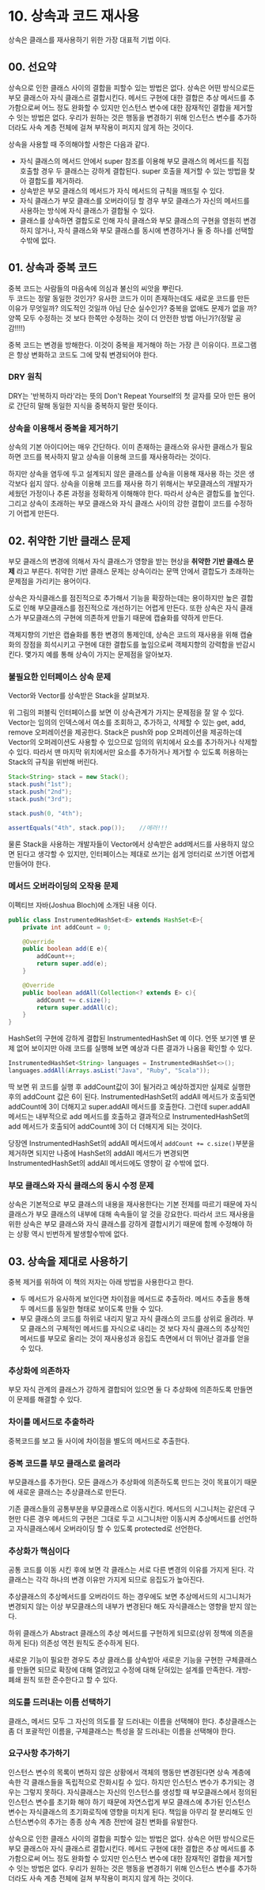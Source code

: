 # 10. 상속과 코드 재사용
상속은 클래스를 재사용하기 위한 가장 대표적 기법 이다.
## 00. 선요약
상속으로 인한 클래스 사이의 결합을 피할수 있는 방법은 없다. 상속은 어떤 방식으로든 부모 클래스아 자식 클래스르 결합시킨다. 메서드 구현에 대한 결합은 추상 메서드를 추가함으로써 어느 정도 완화할 수 있지만 인스턴스 변수에 대한 잠재적인 결합을 제거할 수 잇는 방법은 없다. 우리가 원하는 것은 행동을 변경하기 위해 인스턴스 변수를 추가하더라도 사속 계층 전체에 걸쳐 부작용이 퍼지지 않게 하는 것이다.

상속을 사용할 때 주의해야할 사항은 다음과 같다.
* 자식 클래스의 메서드 안에서 super 참조를 이용해 부모 클래스의 메서드를 직접 호출할 경우 두 클래스는 강하게 결합된다. super 호출을 제거할 수 있는 방법을 찾아 결합도를 제거하라.
* 상속받은 부모 클래스의 메서드가 자식 메서드의 규칙을 깨뜨릴 수 있다.
* 자식 클래스가 부모 클래스를 오버라이딩 할 경우 부모 클래스가 자신의 메서드를 사용하는 방식에 자식 클래스가 결합될 수 있다.
* 클래스를 상속하면 결합도로 인해 자식 클래스와 부모 클래스의 구현을 영원히 변경하지 않거나, 자식 클래스와 부모 클래스를 동시에 변경하거나 둘 중 하나를 선택할수밖에 없다.
## 01. 상속과 중복 코드
중복 코드는 사람들의 마음속에 의심과 불신의 씨앗을 뿌린다.\
두 코드는 정말 동일한 것인가? 유사한 코드가 이미 존재하는데도 새로운 코드를 만든 이유가 무엇일까? 의도적인 것일까 아님 단순 실수인가? 중복을 없애도 문제가 없을 까? 양쪽 모두 수정하는 것 보다 한쪽만 수정하는 것이 더 안전한 방법 아닌가?(정말 공감!!!!)

중복 코드는 변경을 방해한다. 이것이 중복을 제거해야 하는 가장 큰 이유이다. 프로그램은 항상 변화하고 코드도 그에 맞춰 변경되어야 한다.
### DRY 원칙
DRY는 '반복하지 마라'라는 뜻의 Don't Repeat Yourself의 첫 글자를 모아 만든 용어로 간단히 말해 동일한 지식을 중복하지 말란 뜻이다.
### 상속을 이용해서 중복을 제거하기
상속의 기본 아이디어는 매우 간단하다. 이미 존재하는 클래스와 유사한 클래스가 필요하면 코드를 복사하지 말고 상속을 이용해 코드를 재사용하라는 것이다.

하지만 상속을 염두에 두고 설계되지 않은 클래스를 상속을 이용해 재사용 하는 것은 생각보다 쉽지 않다. 상속을 이용해 코드를 재사용 하기 위해서는 부모클래스의 개발자가 세웠던 가정이나 추론 과정을 정확하게 이해해야 한다. 따라서 상속은 결합도를 높인다. 그리고 상속이 초래하는 부모 클래스와 자식 클래스 사이의 강한 결합이 코드를 수정하기 어렵게 만든다.
## 02. 취약한 기반 클래스 문제
부모 클래스의 변경에 의해서 자식 클래스가 영향을 받는 현상을 **취약한 기반 클래스 문제** 라고 부른다. 취약한 기반 클래스 문제는 상속이라는 문맥 안에서 결합도가 초래하는 문제점을 가리키는 용어이다. 

상속은 자식클래스를 점진적으로 추가해서 기능을 확장하는데는 용이하지만 높은 결합도로 인해 부모클래스를 점진적으로 개선하기는 어렵게 만든다. 또한 상속은 자식 클래스가 부모클래스의 구현에 의존하게 만들기 때문에 캡슐화를 약하게 만든다.

객체지향의 기반은 캡슐화를 통한 변경의 통제인데, 상속은 코드의 재사용을 위해 캡슐화의 장점을 희석시키고 구현에 대한 결합도를 높임으로써 객체지향의 강력함을 반감시킨다. 몇가지 예를 통해 상속이 가지는 문제점을 알아보자.
### 불필요한 인터페이스 상속 문제
Vector와 Vector를 상속받은 Stack을 살펴보자.

위 그림의 퍼블릭 인터페이스를 보면 이 상속관계가 가지는 문제점을 잘 알 수 있다. Vector는 임의의 인덱스에서 여소를 조회하고, 추가하고, 삭제할 수 있는 get, add, remove 오퍼레이션을 제공한다. Stack은 push와 pop 오퍼레이션을 제공하는데 Vector의 오퍼레이션도 사용할 수 있으므로 임의의 위치에서 요소를 추가하거나 삭제할 수 있다. 따라서 맨 마지막 위치에서만 요소를 추가하거나 제거할 수 있도록 허용하는 Stack의 규칙을 위반해 버린다.
```java
Stack<String> stack = new Stack();
stack.push("1st");
stack.push("2nd");
stack.push("3rd");

stack.push(0, "4th");

assertEquals("4th", stack.pop());    //에러!!!
```
물론 Stack을 사용하는 개발자들이 Vector에서 상속받은 add메서드를 사용하지 않으면 된다고 생각할 수 있지만, 인터페이스는 제대로 쓰기는 쉽게 엉터리로 쓰기엔 어렵게 만들어야 한다.
### 메서드 오버라이딩의 오작용 문제
이펙티브 자바(Joshua Bloch)에 소개된 내용 이다.
```java
public class InstrumentedHashSet<E> extends HashSet<E>{
    private int addCount = 0;

    @Override
    public boolean add(E e){
        addCount++;
        return super.add(e);
    }

    @Override
    public boolean addAll(Collection<? extends E> c){
        addCount += c.size();
        return super.addAll(c);
    }
}
```
HashSet의 구현에 강하게 결합된 InstrumentedHashSet 예 이다. 언뜻 보기엔 별 문제 없어 보이지만 아래 코드를 실행해 보면 예상과 다른 결과가 나옴을 확인할 수 있다.
```java
InstrumentedHashSet<String> languages = InstrumentedHashSet<>();
languages.addAll(Arrays.asList("Java", "Ruby", "Scala"));
```
딱 보면 위 코드를 실행 후 addCount값이 3이 될거라고 예상하겠지만 실제로 실행한 후의 addCount 값은 6이 된다. InstrumentedHashSet의 addAll 메서드가 호출되면 addCount에 3이 더해지고 super.addAll 메서드를 호출한다. 그런데 super.addAll 메서드는 내부적으로 add 메서드를 호출하고 결과적으로 InstrumentedHashSet의 add 메서드가 호출되어 addCount에 3이 더 더해지게 되는 것이다.

당장엔 InstrumentedHashSet의 addAll 메서드에서 `addCount += c.size()`부분을 제거하면 되지만 나중에 HashSet의 addAll 메서드가 변경되면 InstrumentedHashSet의 addAll 메서드에도 영향이 갈 수밖에 없다.

### 부모 클래스와 자식 클래스의 동시 수정 문제
상속은 기본적으로 부모 클래스의 내용을 재사용한다는 기본 전제를 따르기 때문에 자식 클래스가 부모 클래스의 내부에 대해 속속들이 알 것을 강요한다. 따라서 코드 재사용을 위한 상속은 부모 클래스와 자식 클래스를 강하게 결합시키기 때문에 함께 수정해야 하는 상황 역시 빈번하게 발생할수밖에 없다.
## 03. 상속을 제대로 사용하기
중복 제거를 위하여 이 책의 저자는 아래 방법을 사용한다고 한다.
* 두 메서드가 유사하게 보인다면 차이점을 메서드로 추출하라. 메서드 추출을 통해 두 메서드를 동일한 형태로 보이도록 만들 수 있다.
* 부모 클래스의 코드를 하위로 내리지 말고 자식 클래스의 코드를 상위로 올려라. 부모 클래스의 구체적인 메서드를 자식으로 내리는 것 보다 자식 클래스의 추상적인 메서드를 부모로 올리는 것이 재사용성과 응집도 측면에서 더 뛰어난 결과를 얻을 수 있다.
### 추상화에 의존하자
부모 자식 관계의 클래스가 강하게 결합되어 있으면 둘 다 추상화에 의존하도록 만들면 이 문제를 해결할 수 있다.
### 차이를 메서드로 추출하라
중복코드를 보고 둘 사이에 차이점을 별도의 메서드로 추출한다.
### 중복 코드를 부모 클래스로 올려라
부모클래스를 추가한다. 모든 클래스가 추상화에 의존하도록 만드는 것이 목표이기 때문에 새로운 클래스는 추상클래스로 만든다. 

기존 클래스들의 공통부분을 부모클래스로 이동시킨다. 메서드의 시그니처는 같은데 구현만 다른 경우 메서드의 구현은 그대로 두고 시그니처만 이동시켜 추상메서드를 선언하고 자식클래스에서 오버라이딩 할 수 있도록 protected로 선언한다. 
### 추상화가 핵심이다
공통 코드를 이동 시킨 후에 보면 각 클래스는 서로 다른 변경의 이유를 가지게 된다. 각 클래스는 각각 하나의 변경 이유만 가지게 되므로 응집도가 높아진다.

추상클래스의 추상메서드를 오버라이드 하는 경우에도 보면 추상메서드의 시그니처가 변경되지 않는 이상 부모클래스의 내부가 변경된다 해도 자식클래스는 영향을 받지 않는다.

하위 클래스가 Abstract 클래스의 추상 메서드를 구현하게 되므로(상위 정책에 의존을 하게 된다) 의존성 역전 원칙도 준수하게 된다.

새로운 기능이 필요한 경우도 추상 클래스를 상속받아 새로운 기능을 구현한 구체클래스를 만들면 되므로 확장에 대해 열려있고 수정에 대해 닫혀있는 설계를 만족한다. 개방-폐쇄 원칙 또한 준수한다고 할 수 있다.
### 의도를 드러내는 이름 선택하기
클래스, 메서드 모두 그 자신의 의도를 잘 드러내는 이름을 선택해야 한다. 추상클래스는 좀 더 포괄적인 이름을, 구체클래스는 특성을 잘 드러내는 이름을 선택해야 한다.
### 요구사항 추가하기
인스턴스 변수의 목록이 변하지 않은 상황에서 객체의 행동만 변경된다면 상속 계층에 속한 각 클래스들을 독립적으로 잔화시킬 수 있다. 하지만 인스턴스 변수가 추가되는 경우는 그렇지 못하다. 자식클래스는 자신의 인스턴스를 생성할 때 부모클래스에서 정의된 인스턴스 변수를 초기화 해야 하기 때문에 자연스럽게 부모 클래스에 추가된 인스턴스 변수는 자식클래스의 초기화로직에 영향을 미치게 된다. 책임을 아무리 잘 분리해도 인스턴스변수의 추가는 종종 상속 계층 전반에 걸친 변화를 유발한다.

상속으로 인한 클래스 사이의 결합을 피할수 있는 방법은 없다. 상속은 어떤 방식으로든 부모 클래스아 자식 클래스르 결합시킨다. 메서드 구현에 대한 결합은 추상 메서드를 추가함으로써 어느 정도 완화할 수 있지만 인스턴스 변수에 대한 잠재적인 결합을 제거할 수 잇는 방법은 없다. 우리가 원하는 것은 행동을 변경하기 위해 인스턴스 변수를 추가하더라도 사속 계층 전체에 걸쳐 부작용이 퍼지지 않게 하는 것이다.

